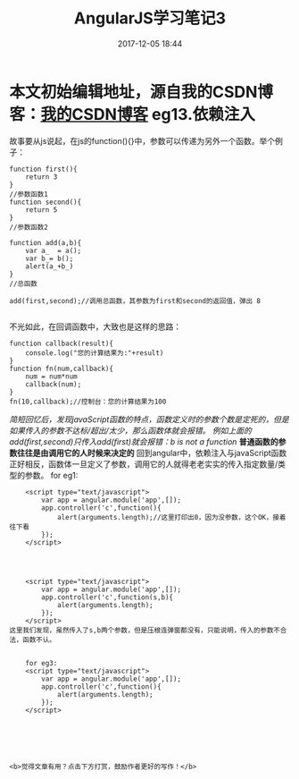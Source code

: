 ﻿---
title: AngularJS学习笔记3
date: 2017-12-05 18:44
tags: angularjs
reward: true #是否开启打赏功能
comment: true #是否开启评论功能
---
本文初始编辑地址，源自我的CSDN博客：[我的CSDN博客](http://blog.csdn.net/qq_20264891/article/details/78719707)
**eg13.依赖注入**
=========
故事要从js说起，在js的function(){}中，参数可以传递为另外一个函数。举个例子：

```
function first(){
	return 3
}
//参数函数1
function second(){
	return 5 
}
//参数函数2

function add(a,b){
	var a_  = a();
	var b_= b();
	alert(a_+b_)
}
//总函数

add(first,second);//调用总函数，其参数为first和second的返回值，弹出 8


```
不光如此，在回调函数中，大致也是这样的思路：
```
function callback(result){
	console.log("您的计算结果为:"+result)
}
function fn(num,callback){
	num = num*num
	callback(num);
}
fn(10,callback);//控制台：您的计算结果为100
```
*简短回忆后，发现javaScript函数的特点，函数定义时的参数个数是定死的，但是如果传入的参数不达标/超出/太少，那么函数体就会报错。
例如上面的add(first,second)只传入add(first)就会报错：b is not a function*
**普通函数的参数往往是由调用它的人时候来决定的**
回到angular中，依赖注入与javaScript函数正好相反，函数体一旦定义了参数，调用它的人就得老老实实的传入指定数量/类型的参数。
for eg1:

```
	<script type="text/javascript">
		var app = angular.module('app',[]);
		app.controller('c',function(){
			alert(arguments.length);//这里打印出0，因为没参数，这个OK，接着往下看
		});
	</script>



```
```

	<script type="text/javascript">
		var app = angular.module('app',[]);
		app.controller('c',function(s,b){
			alert(arguments.length);
		});
	</script>
这里我们发现，虽然传入了s,b两个参数，但是压根连弹窗都没有，只能说明，传入的参数不合法，函数不认。


```
```
	for eg3:
	<script type="text/javascript">
		var app = angular.module('app',[]);
		app.controller('c',function(){
			alert(arguments.length);
		});
	</script>
```

```





<b>觉得文章有用？点击下方打赏，鼓励作者更好的写作！</b>

